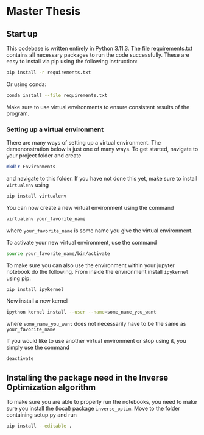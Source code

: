 # Master Thesis

## Start up
This codebase is written entirely in Python 3.11.3. The file requirements.txt contains all necessary packages to run the code successfully. These are easy to install via pip using the following instruction:

```bash
pip install -r requirements.txt
```
Or using conda:

```bash
conda install --file requirements.txt
```

Make sure to use virtual environments to ensure consistent results of the program.


### Setting up a virtual environment
There are many ways of setting up a virtual environment. The demenonstration below is just one of many ways.
To get started, navigate to your project folder and create

```bash
mkdir Environments
```
and navigate to this folder. If you have not done this yet, make sure to install `virtualenv` using

```bash
pip install virtualenv
```

You can now create a new virtual environment using the command

```bash
virtualenv your_favorite_name
```
where `your_favorite_name` is some name you give the virtual environment.

To activate your new virtual environment, use the command
```bash
source your_favorite_name/bin/activate
```

To make sure you can also use the environment within your jupyter notebook do the following. From inside the environment install `ipykernel` using pip:
```bash
pip install ipykernel
```
Now install a new kernel
```bash
ipython kernel install --user --name=some_name_you_want
```
where `some_name_you_want` does not necessarily have to be the same as `your_favorite_name`

If you would like to use another virtual environment or stop using it, you simply use the command 
```bash
deactivate
```


## Installing the package need in the Inverse Optimization algorithm
To make sure you are able to properly run the notebooks, you need to make sure you install the (local) package `inverse_optim`.
Move to the folder containing setup.py and run 
```bash
pip install --editable .
```
